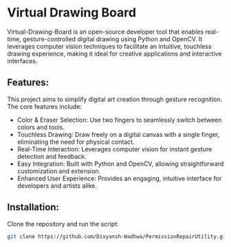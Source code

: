 # Virtual Drawing Board
Virtual-Drawing-Board is an open-source developer tool that enables real-time, gesture-controlled digital
drawing using Python and OpenCV. It leverages computer vision techniques to facilitate an intuitive,
touchless drawing experience, making it ideal for creative applications and interactive interfaces.


## Features:
This project aims to simplify digital art creation through gesture recognition. The core features include:

* Color & Eraser Selection: Use two fingers to seamlessly switch between colors and tools.
* Touchless Drawing: Draw freely on a digital canvas with a single finger, eliminating the need for
physical contact.
* Real-Time Interaction: Leverages computer vision for instant gesture detection and feedback.
* Easy Integration: Built with Python and OpenCV, allowing straightforward customization and
extension.
* Enhanced User Experience: Provides an engaging, intuitive interface for developers and artists
alike.

## Installation:
Clone the repository and run the script:
```bash
git clone https://github.com/Divyansh-Wadhwa/PermissionRepairUtility.git
```
